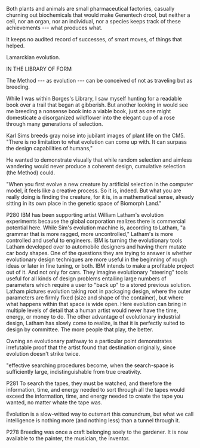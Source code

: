 Both plants and animals are small pharmaceutical factories,
casually churning out biochemicals that would make Genentech drool,
but neither a cell, nor an organ, nor an individual,
nor a species keeps track of these achievements --- what produces what.

It keeps no audited record of successes, of smart moves, of things that helped.

Lamarckian evolution.

IN THE LIBRARY OF FORM

The Method --- as evolution --- can be conceived of not as traveling but as breeding.

While I was within Borges's Library, I saw myself hunting for a readable book
over a trail that began at gibberish. But another looking in would see me breeding a
nonsense book into a viable book, just as one might domesticate a disorganized wildflower
into the elegant cup of a rose through many generations of selection.

Karl Sims breeds gray noise into jubilant images of plant life on the CM5.
"There is no limitation to what evolution can come up with.
It can surpass the design capabilities of humans,"

He wanted to demonstrate visually that while random selection and aimless wandering
would never produce a coherent design, cumulative selection (the Method) could.

"When you first evolve a new creature by artificial selection in the computer model,
it feels like a creative process. So it is, indeed. But what you are really doing
is finding the creature, for it is, in a mathematical sense, already sitting in
its own place in the genetic space of Biomorph Land."

P280
IBM has been supporting artist William Latham's evolution experiments
because the global corporation realizes there is commercial potential here.
While Sim's evolution machine is, according to Latham, "a grammar that is
more ragged, more uncontrolled," Latham's is more controlled and useful
to engineers. IBM is turning the evolutionary tools Latham developed over
to automobile designers and having them mutate car body shapes. One of
the questions they are trying to answer is whether evolutionary design techniques
are more useful in the beginning of rough ideas or later in fine tuning,
or both. IBM intends to make a profitable project out of it. And not
only for cars. They imagine evolutionary "steering" tools useful for all kinds
of design problems entailing large numbers of parameters which require a
user to "back up" to a stored previous solution. Latham pictures evolution
taking root in packaging design, where the outer parameters are firmly fixed
(size and shape of the container), but where what happens within that space
is wide open. Here evolution can bring in multiple levels of detail that a
human artist would never have the time, energy, or money to do. The other
advantage of evolutionary industrial design, Latham has slowly come to realize,
is that it is perfectly suited to design by committee. The more people
that play, the better.

Owning an evolutionary pathway to a particular point demonstrates irrefutable
proof that the artist found that destination originally, since evolution doesn't
strike twice.

"effective searching procedures become, when the search-space is sufficiently
large, indistinguishable from true creativity.

P281
To search the tapes, they must be watched, and therefore the information, time,
and energy needed to sort through all the tapes would exceed the information,
time, and energy needed to create the tape you wanted, no matter whate the tape was.

Evolution is a slow-witted way to outsmart this conundrum, but what we
call intelligence is nothing more (and nothing less) than a tunnel through it.

P278
Breeding was once a craft belonging soely to the gardener. It is now
available to the painter, the musician, the inventor.
